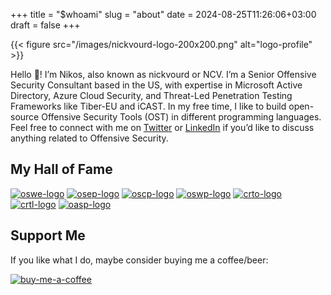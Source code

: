+++
title = "$whoami"
slug = "about"
date = 2024-08-25T11:26:06+03:00
draft = false
+++

{{< figure src="/images/nickvourd-logo-200x200.png" alt="logo-profile" >}}

Hello 👋! I’m Nikos, also known as nickvourd or NCV. I’m a Senior Offensive Security Consultant based in the US, with expertise in Microsoft Active Directory, Azure Cloud Security, and Threat-Led Penetration Testing Frameworks like Tiber-EU and iCAST. In my free time, I like to build open-source Offensive Security Tools (OST) in different programming languages. Feel free to connect with me on [Twitter](https://x.com/nickvourd) or [LinkedIn](https://www.linkedin.com/in/nickvourd/) if you’d like to discuss anything related to Offensive Security.

## My Hall of Fame

[![oswe-logo](/badges/oswe-logo.png)](https://www.credential.net/adf51ca4-2660-4230-ad7d-727980aa961b#gs.5jqgv2) [![osep-logo](/badges/osep-logo.png)](https://www.credential.net/5dbab8fe-2bb5-442b-a994-0e09a4727e9e#gs.3kxl9y) [![oscp-logo](/badges/oscp-logo.png)](https://www.credential.net/e8ccd338-5710-43dc-a5ad-1d6de3495a39#gs.3kx8qu) [![oswp-logo](/badges/oswp-logo.png)](https://www.credential.net/e45840b9-5607-41e2-838c-b26461229dbe#gs.3kxb1y) [![crto-logo](/badges/crto-logo.png)](https://eu.badgr.com/public/assertions/9u2mJ7HzThK_FOG6iHwBhg) [![crtl-logo](/badges/crtl-logo.png)](https://eu.badgr.com/public/assertions/6s7WAk2NTz2Tn4Md5T6dvw) [![oasp-logo](/badges/oasp-logo.png)](https://api.eu.badgr.io/public/assertions/xCf4iHQWT8Cbpa37VKRV9w)

## Support Me

If you like what I do, maybe consider buying me a coffee/beer:

[![buy-me-a-coffee](/images/buy-me-a-coffee-red.png)](https://www.buymeacoffee.com/nickvourd)
